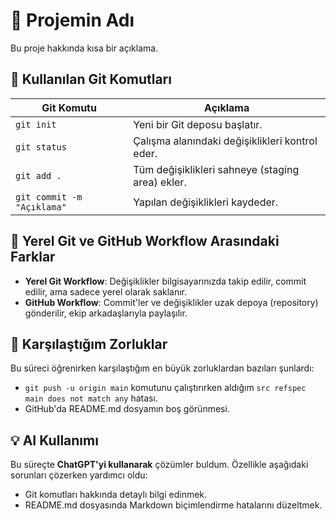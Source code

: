 # 🚀 Projemin Adı

Bu proje hakkında kısa bir açıklama.

## 📌 Kullanılan Git Komutları

| Git Komutu        | Açıklama |
|-------------------|----------|
| `git init`       | Yeni bir Git deposu başlatır. |
| `git status`     | Çalışma alanındaki değişiklikleri kontrol eder. |
| `git add .`      | Tüm değişiklikleri sahneye (staging area) ekler. |
| `git commit -m "Açıklama"` | Yapılan değişiklikleri kaydeder. |

## 📂 Yerel Git ve GitHub Workflow Arasındaki Farklar

- **Yerel Git Workflow**: Değişiklikler bilgisayarınızda takip edilir, commit edilir, ama sadece yerel olarak saklanır.
- **GitHub Workflow**: Commit'ler ve değişiklikler uzak depoya (repository) gönderilir, ekip arkadaşlarıyla paylaşılır.

## 🤔 Karşılaştığım Zorluklar

Bu süreci öğrenirken karşılaştığım en büyük zorluklardan bazıları şunlardı:
- `git push -u origin main` komutunu çalıştırırken aldığım `src refspec main does not match any` hatası.
- GitHub'da README.md dosyamın boş görünmesi.

## 💡 AI Kullanımı

Bu süreçte **ChatGPT'yi kullanarak** çözümler buldum. Özellikle aşağıdaki sorunları çözerken yardımcı oldu:
- Git komutları hakkında detaylı bilgi edinmek.
- README.md dosyasında Markdown biçimlendirme hatalarını düzeltmek.

